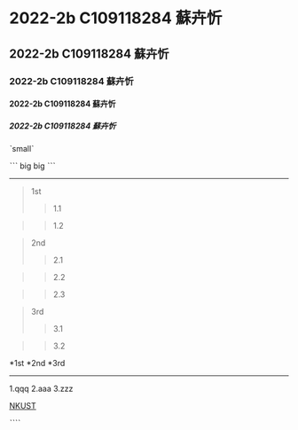 # 2022-2b C109118284 蘇卉忻
## 2022-2b C109118284 蘇卉忻
### 2022-2b C109118284 蘇卉忻
#### 2022-2b C109118284 蘇卉忻
##### 2022-2b C109118284 蘇卉忻

ˋsmallˋ

ˋˋˋ
big
big
ˋˋˋ

--------

>1st
>>1.1

>>1.2

>2nd
>>2.1

>>2.2

>>2.3

>3rd
>>3.1

>>3.2

*1st
*2nd
*3rd

-----

1.qqq
2.aaa
3.zzz

[NKUST](http://www.nkust.edu.tw)

ˋˋˋˋ

